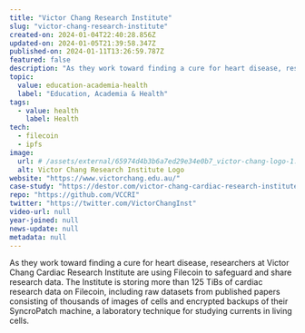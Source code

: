 ```yaml
---
title: "Victor Chang Research Institute"
slug: "victor-chang-research-institute"
created-on: 2024-01-04T22:40:28.856Z
updated-on: 2024-01-05T21:39:58.347Z
published-on: 2024-01-11T13:26:59.787Z
featured: false
description: "As they work toward finding a cure for heart disease, researchers at Victor Chang Cardiac Research Institute are using Filecoin to safeguard and share research data."
topic:
  value: education-academia-health
  label: "Education, Academia & Health"
tags:
  - value: health
    label: Health
tech:
  - filecoin
  - ipfs
image:
  url: # /assets/external/65974d4b3b6a7ed29e34e0b7_victor-chang-logo-1.png
  alt: Victor Chang Research Institute Logo
website: "https://www.victorchang.edu.au/"
case-study: "https://destor.com/victor-chang-cardiac-research-institute-case-study"
repo: "https://github.com/VCCRI"
twitter: "https://twitter.com/VictorChangInst"
video-url: null
year-joined: null
news-update: null
metadata: null
---
```


As they work toward finding a cure for heart disease, researchers at Victor Chang Cardiac Research Institute are using Filecoin to safeguard and share research data. The Institute is storing more than 125 TiBs of cardiac research data on Filecoin, including raw datasets from published papers consisting of thousands of images of cells and encrypted backups of their SyncroPatch machine, a laboratory technique for studying currents in living cells.
